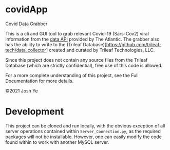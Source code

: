 # covidApp
Covid Data Grabber

This is a cli and GUI tool to grab relevant Covid-19 (Sars-Cov2) viral information from the [data API](https://covidtracking.com/data/api) provided by The Atlantic. The grabber also has the ability to write to the (Trileaf Database)[https://github.com/trileaf-tech/data_collector] created and curated by Trileaf Technologies, LLC. 

Since this project does not contain any source files from the Trileaf Database (which are strictly confidential), free use of this code is allowed. 

For a more complete understanding of this project, see the Full Documentation for more details. 

©2021 Josh Ye

# Development

This project can be cloned and run locally, with the obvious exception of all server operations contained within `Server_Connection.py`, as the required packages will not be installable. However, one can easily modify the code found within to work with another MySQL server. 
